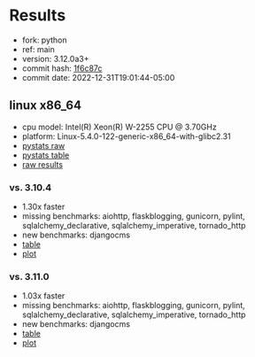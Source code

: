 # Results

- fork: python
- ref: main
- version: 3.12.0a3+
- commit hash: [1f6c87c](https://github.com/python/cpython/commit/1f6c87c)
- commit date: 2022-12-31T19:01:44-05:00

## linux x86_64

- cpu model: Intel(R) Xeon(R) W-2255 CPU @ 3.70GHz
- platform: Linux-5.4.0-122-generic-x86_64-with-glibc2.31
- [pystats raw](bm-20221231-linux-x86_64-python-main-3.12.0a3%2B-1f6c87c-pystats.json)
- [pystats table](bm-20221231-linux-x86_64-python-main-3.12.0a3%2B-1f6c87c-pystats.md)
- [raw results](bm-20221231-linux-x86_64-python-main-3.12.0a3%2B-1f6c87c.json)

### vs. 3.10.4

- 1.30x faster
- missing benchmarks: aiohttp, flaskblogging, gunicorn, pylint, sqlalchemy_declarative, sqlalchemy_imperative, tornado_http
- new benchmarks: djangocms
- [table](bm-20221231-linux-x86_64-python-main-3.12.0a3%2B-1f6c87c-vs-3.10.4.md)
- [plot](bm-20221231-linux-x86_64-python-main-3.12.0a3%2B-1f6c87c-vs-3.10.4.png)

### vs. 3.11.0

- 1.03x faster
- missing benchmarks: aiohttp, flaskblogging, gunicorn, pylint, sqlalchemy_declarative, sqlalchemy_imperative, tornado_http
- new benchmarks: djangocms
- [table](bm-20221231-linux-x86_64-python-main-3.12.0a3%2B-1f6c87c-vs-3.11.0.md)
- [plot](bm-20221231-linux-x86_64-python-main-3.12.0a3%2B-1f6c87c-vs-3.11.0.png)

